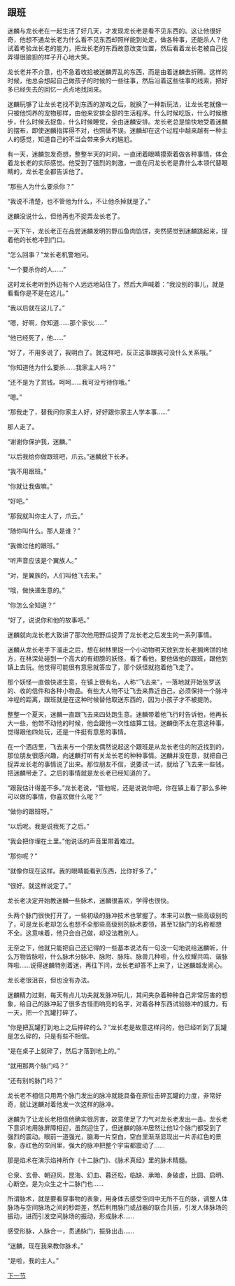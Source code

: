 ## 跟班

迷麟与龙长老在一起生活了好几天，才发现龙长老是看不见东西的。这让他很好奇，他想不通龙长老为什么看不见东西却照样能到处走，做各种事，还能杀人？他试着考验龙长老的能力，把龙长老的东西故意改变位置，然后看着龙长老被自己捉弄得很狼狈的样子开心地大笑。

龙长老并不介意，也不急着收拾被迷麟弄乱的东西，而是由着迷麟去折腾。这样的时候，他总会想起自己做孩子的时候的一些往事，然后沿着这些往事的线索，把好多已经失去的回忆一点点地找回来。

迷麟玩够了让龙长老找不到东西的游戏之后，就换了一种新玩法，让龙长老就像一只被他饲养的宠物那样，由他来安排全部的生活程序。什么时候吃饭，什么时候散步，什么时候去捉鱼，什么时候睡觉，全由迷麟安排。龙长老总是愉快地受着迷麟的摆布，即使迷麟指挥得不对，也照做不误。迷麟却在这个过程中越来越有一种主人的感觉，知道自己的不当会带来多大的尴尬。

有一天，迷麟忽发奇想，整整半天的时间，一直闭着眼睛摸索着做各种事情，体会着龙长老的实际感觉。他受到了强烈的刺激，一直在问龙长老是靠什么本领代替眼睛的，龙长老全都告诉他了。

“那些人为什么要杀你？”

“我说不清楚，也不管他为什么，不让他杀掉就是了。”

迷麟没说什么，但他再也不捉弄龙长老了。

一天下午，龙长老正在品尝迷麟发明的野瓜鱼肉馅饼，突然感觉到迷麟跳起来，提着他的长枪冲到门口。

“怎么回事？”龙长老机警地问。

“一个要杀你的人……”

这时龙长老听到外边有个人远远地站住了，然后大声喊着：“我没别的事儿，就是看看你是不是在这儿。”

“我以后就在这儿了。”

“嗯，好啊，你知道……那个家伙……”

“他已经死了，他……”

“好了，不用多说了，我明白了。就这样吧，反正这事跟我可没什么关系哦。”

“你知道他为什么要杀……我家主人吗？”

“还不是为了赏钱。呵呵……我可没亏待你哦。”

“嗯。”

“那我走了，替我问你家主人好，好好跟你家主人学本事……”

那人走了。

“谢谢你保护我，迷麟。”

“以后我给你做跟班吧，爪云。”迷麟放下长矛。

“我不用跟班。”

“你就让我做嘛。”

“好吧。”

“那我就叫你主人了，爪云。”

“随你叫什么。那人是谁？”

“我做过他的跟班。”

“听声音应该是个翼族人。”

“对，是翼族的。人们叫他飞去来。”

“哦，做快递生意的。”

“你怎么全知道？”

“好了，说说你和他的故事吧。”

迷麟就向龙长老大致讲了那次他用野瓜捉弄了龙长老之后发生的一系列事情。

迷麟从龙长老手下溜走之后，想在树林里捉一个小动物明天放到龙长老搁烤饼的地方，在林深处碰到一个高大的有翅膀的妖怪，看了看他，要他做他的跟班，跟他到镇上去玩。他觉得可能很有意思就答应了，那个妖怪就抱着他飞走了。

那个妖怪一直做快递生意，在镇上很有名，人称“飞去来”，一落地就开始张罗送的、收的信件和各种小物品。有些大人物不让飞去来靠近自己，必须保持一个脉冲冲程的距离，跟班就是在这种时候替他取送东西的，因为小孩子才不被提防。

整整一个夏天，迷麟一直跟飞去来四处跑生意。迷麟带着他飞行时告诉他，他再长大一些，他带不动他的时候，他会跟他一次性结算工钱。迷麟倒不太在意这种事，觉得跟他四处玩，还是一件挺有意思的事情。

在一个酒店里，飞去来与一个朋友偶然说起这个跟班是从龙长老住的附近找到的，那位朋友很感兴趣，向迷麟打听有关龙长老的种种事情。迷麟并没在意，就把自己捉弄龙长老的事情说了出来。那位朋友不信，说要试一试，就给了飞去来一些钱，把迷麟带走了。之后的事情就是龙长老已经知道的了。

“跟我估计得差不多。”龙长老说，“管他呢，还是说说你吧，你在镇上看了那么多种可以做的事情，你喜欢做什么呢？”

“做你的跟班呀。”

“以后呢。我是说我死了之后。”

“我会把你埋在土里。”他说话的声音里带着难过。

“那你呢？”

“就像你现在这样。我的眼睛能看到东西，比你好多了。”

“很好。就这样说定了。”

龙长老决定开始教迷麟一些脉术，迷麟很喜欢，学得也很快。

头两个脉门很快打开了，一些初级的脉冲技术也掌握了。本来可以教一些高级别的了，可是龙长老却怎么也想不全那些高级别的脉术要领，甚至12脉门的名称都想不全。这意味着，他只会自己做，却没法教别人。

无奈之下，他就只能把自己还记得的一些基本说法有一句没一句地说给迷麟听，什么万物皆脉啦，什么脉术分脉冲、脉附、脉阵、脉兽几种啦，什么纹耀共鸣、谐脉阵啦……说得迷麟特别着迷，再往下问，龙长老却答不上来了，让迷麟越发闹心。

龙长老很沮丧，但也没有办法。

迷麟精力过剩，每天有点儿功夫就发脉冲玩儿，其间夹杂着种种自己非常厉害的想象，给自己的脉冲起了很多古怪而响亮的名字，对着各种东西试验脉冲的威力，有一天，把一个瓦罐打碎了。

“你是把瓦罐打到地上之后摔碎的么？”龙长老是故意这样问的，他已经听到了瓦罐是怎么碎的，只是有些不相信。

“是在桌子上就碎了，然后才落到地上的。”

“就用那两个脉门吗？”

“还有别的脉门吗？”

龙长老不相信只用两个脉门发出的脉冲就能具备在原位击碎瓦罐的力度，非常好奇，就让迷麟对着他发一次这样的脉冲。

迷麟为了让龙长老相信他确实很厉害，故意使足了力气对龙长老发出一击。龙长老下意识地用脉屏障相迎，虽然迎住了，但迷麟的脉冲居然让他12个脉门都受到了强烈的震动。眼前一道强光，脑海一片空白，空白里渐渐显现出一片赤红色的景象，赤红色的空间里，强大的脉冲把整个宇宙都震动了……

那是焰术在演示焰神所作《十二脉门》、《脉术真经》里的脉术精髓。

仑泉、玄骨、朝迎风，昆海、幻血、暮还松，临缺、承暗、身破虚，比圆、启明、心断空。是为众生之十二脉门也……

所谓脉术，就是要看穿事物的表象，用身体去感受空间中无所不在的脉，调整人体脉场与空间脉场之间的秒距差，然后利用脉门或战器的联合共振，引发人体脉场的振动，进而引发空间脉场的振动，形成脉术……

感受形脉，人脉合一，贯通脉门，振脉出击……

“迷麟，现在我来教你脉术。”

“是啦，我的主人。”

[下一节](https://github.com/MiuNice/the-book-of-kuiba/blob/master/chapter3/3%EF%BC%8E4%E9%AD%81%E6%8B%94%E5%8F%B8.md)
